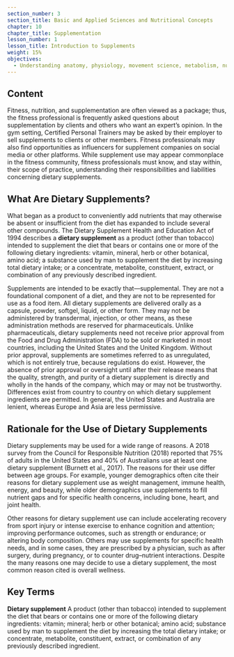 ```yaml
---
section_number: 3
section_title: Basic and Applied Sciences and Nutritional Concepts
chapter: 10
chapter_title: Supplementation
lesson_number: 1
lesson_title: Introduction to Supplements
weight: 15%
objectives:
  - Understanding anatomy, physiology, movement science, metabolism, nutrition, and supplementation.
---
```


## Content
Fitness, nutrition, and supplementation are often viewed as a package; thus, the fitness professional is frequently asked questions about supplementation by clients and others who want an expert’s opinion. In the gym setting, Certified Personal Trainers may be asked by their employer to sell supplements to clients or other members. Fitness professionals may also find opportunities as influencers for supplement companies on social media or other platforms. While supplement use may appear commonplace in the fitness community, fitness professionals must know, and stay within, their scope of practice, understanding their responsibilities and liabilities concerning dietary supplements.

## What Are Dietary Supplements?

What began as a product to conveniently add nutrients that may otherwise be absent or insufficient from the diet has expanded to include several other compounds. The Dietary Supplement Health and Education Act of 1994 describes a **dietary supplement** as a product (other than tobacco) intended to supplement the diet that bears or contains one or more of the following dietary ingredients: vitamin, mineral, herb or other botanical, amino acid; a substance used by man to supplement the diet by increasing total dietary intake; or a concentrate, metabolite, constituent, extract, or combination of any previously described ingredient.

Supplements are intended to be exactly that—supplemental. They are not a foundational component of a diet, and they are not to be represented for use as a food item. All dietary supplements are delivered orally as a capsule, powder, softgel, liquid, or other form. They may not be administered by transdermal, injection, or other means, as these administration methods are reserved for pharmaceuticals. Unlike pharmaceuticals, dietary supplements need not receive prior approval from the Food and Drug Administration (FDA) to be sold or marketed in most countries, including the United States and the United Kingdom. Without prior approval, supplements are sometimes referred to as unregulated, which is not entirely true, because regulations do exist. However, the absence of prior approval or oversight until after their release means that the quality, strength, and purity of a dietary supplement is directly and wholly in the hands of the company, which may or may not be trustworthy. Differences exist from country to country on which dietary supplement ingredients are permitted. In general, the United States and Australia are lenient, whereas Europe and Asia are less permissive.

## Rationale for the Use of Dietary Supplements

Dietary supplements may be used for a wide range of reasons. A 2018 survey from the Council for Responsible Nutrition (2018) reported that 75% of adults in the United States and 40% of Australians use at least one dietary supplement (Burnett et al., 2017). The reasons for their use differ between age groups. For example, younger demographics often cite their reasons for dietary supplement use as weight management, immune health, energy, and beauty, while older demographics use supplements to fill nutrient gaps and for specific health concerns, including bone, heart, and joint health.

Other reasons for dietary supplement use can include accelerating recovery from sport injury or intense exercise to enhance cognition and attention; improving performance outcomes, such as strength or endurance; or altering body composition. Others may use supplements for specific health needs, and in some cases, they are prescribed by a physician, such as after surgery, during pregnancy, or to counter drug–nutrient interactions. Despite the many reasons one may decide to use a dietary supplement, the most common reason cited is overall wellness.

## Key Terms

**Dietary supplement**
A product (other than tobacco) intended to supplement the diet that bears or contains one or more of the following dietary ingredients: vitamin; mineral; herb or other botanical; amino acid; substance used by man to supplement the diet by increasing the total dietary intake; or concentrate, metabolite, constituent, extract, or combination of any previously described ingredient.